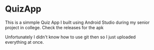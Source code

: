 # QuizApp

This is a simmple Quiz App I built using Android Studio during my senior project in college. Check the releases for the apk 


Unfortunately I didn't know how to use git then so I just uploaded everything at once.

